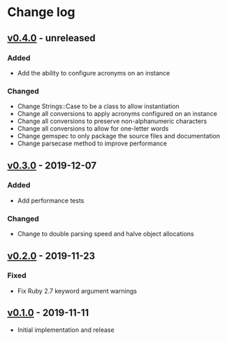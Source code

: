 # Change log

## [v0.4.0] - unreleased

### Added
* Add the ability to configure acronyms on an instance

### Changed
* Change Strings::Case to be a class to allow instantiation
* Change all conversions to apply acronyms configured on an instance
* Change all conversions to preserve non-alphanumeric characters
* Change all conversions to allow for one-letter words
* Change gemspec to only package the source files and documentation
* Change parsecase method to improve performance

## [v0.3.0] - 2019-12-07

### Added
* Add performance tests

### Changed
* Change to double parsing speed and halve object allocations

## [v0.2.0] - 2019-11-23

### Fixed
* Fix Ruby 2.7 keyword argument warnings

## [v0.1.0] - 2019-11-11

* Initial implementation and release

[v0.4.0]: https://github.com/piotrmurach/strings-case/compare/v0.3.0...v0.4.0
[v0.3.0]: https://github.com/piotrmurach/strings-case/compare/v0.2.0...v0.3.0
[v0.2.0]: https://github.com/piotrmurach/strings-case/compare/v0.1.0...v0.2.0
[v0.1.0]: https://github.com/piotrmurach/strings-case/compare/03679ef...v0.1.0
